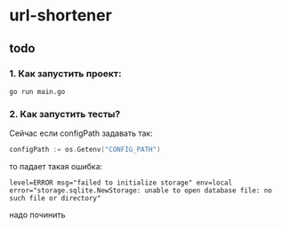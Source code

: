 # url-shortener

## todo

### 1. Как запустить проект:
```shell
go run main.go
```

### 2. Как запустить тесты?

Сейчас если configPath задавать так: 
```go
configPath := os.Getenv("CONFIG_PATH")
```
то падает такая ошибка:
```shell
level=ERROR msg="failed to initialize storage" env=local
error="storage.sqlite.NewStorage: unable to open database file: no such file or directory"
```
надо починить